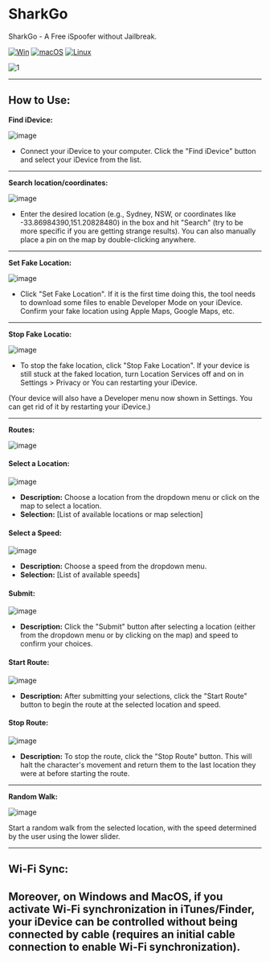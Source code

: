 # SharkGo
SharkGo - A Free iSpoofer without Jailbreak.

[![Win](https://github.com/sharklatan/SharkGo/actions/workflows/Win.yml/badge.svg)](https://github.com/sharklatan/SharkGo/actions/workflows/Win.yml)
[![macOS](https://github.com/sharklatan/SharkGo/actions/workflows/macOS.yml/badge.svg)](https://github.com/sharklatan/SharkGo/actions/workflows/macOS.yml)
[![Linux](https://github.com/sharklatan/SharkGo/actions/workflows/Linux.yml/badge.svg)](https://github.com/sharklatan/SharkGo/actions/workflows/Linux.yml)

![1](https://github.com/sharklatan/SharkGo/assets/5210221/784e65c6-e6c9-47cc-8d2a-ab77a551c01c)


---
## How to Use:

**Find iDevice:**

![image](https://github.com/sharklatan/SharkGo/assets/5210221/4190a56c-b643-4bcc-9d26-acb066b09f5d)

* Connect your iDevice to your computer. Click the "Find iDevice" button and select your iDevice from the list.
  
---
**Search location/coordinates:**

![image](https://github.com/sharklatan/SharkGo/assets/5210221/aa5ae090-0351-42e7-876f-93d831071c04)

* Enter the desired location (e.g., Sydney, NSW, or coordinates like -33.86984390,151.20828480) in the box and hit "Search" (try to be more specific if you are getting strange results).
  You can also manually place a pin on the map by double-clicking anywhere.
  
---
**Set Fake Location:**

![image](https://github.com/sharklatan/SharkGo/assets/5210221/479927c4-62ea-483d-a777-4a5eea7d6239)

* Click "Set Fake Location". If it is the first time doing this, the tool needs to download some files to enable Developer Mode on your iDevice.
  Confirm your fake location using Apple Maps, Google Maps, etc.

---
**Stop Fake Locatio:**

![image](https://github.com/sharklatan/SharkGo/assets/5210221/05d6ae96-5fca-4e76-9b9e-525bfd2ae5fb)

* To stop the fake location, click "Stop Fake Location".
  If your device is still stuck at the faked location, turn Location Services off and on in Settings > Privacy or You can restarting your iDevice.
  
(Your device will also have a Developer menu now shown in Settings. You can get rid of it by restarting your iDevice.)

---
**Routes:**

![image](https://github.com/sharklatan/SharkGo/assets/5210221/0f8034d6-1b90-482e-b802-6a3d5309ac7d)


#### Select a Location:

![image](https://github.com/sharklatan/SharkGo/assets/5210221/f2c6f912-a1f7-4a0f-aa26-a09707cd7533)


* **Description:** Choose a location from the dropdown menu or click on the map to select a location.
* **Selection:** [List of available locations or map selection]

#### Select a Speed:

![image](https://github.com/sharklatan/SharkGo/assets/5210221/82da6eba-36b2-4394-9356-43f8d890e0d9)


* **Description:** Choose a speed from the dropdown menu.
* **Selection:** [List of available speeds]

#### Submit:

![image](https://github.com/sharklatan/SharkGo/assets/5210221/8fae4293-6a38-4ff1-b82e-79ff0df3cca2)


* **Description:** Click the "Submit" button after selecting a location (either from the dropdown menu or by clicking on the map) and speed to confirm your choices.

#### Start Route:

![image](https://github.com/sharklatan/SharkGo/assets/5210221/1d13636c-2dfe-42ab-92d0-8f05e7f2795c)


* **Description:** After submitting your selections, click the "Start Route" button to begin the route at the selected location and speed.

#### Stop Route:

![image](https://github.com/sharklatan/SharkGo/assets/5210221/27cf153f-ede7-445c-8d5a-1dcf63412bfd)


* **Description:** To stop the route, click the "Stop Route" button. This will halt the character's movement and return them to the last location they were at before starting the route.

---
**Random Walk:** 

![image](https://github.com/sharklatan/SharkGo/assets/5210221/5a4645e2-a772-45e5-9726-2e02a9ceadf2)

Start a random walk from the selected location, with the speed determined by the user using the lower slider.

---
## Wi-Fi Sync:
Moreover, on Windows and MacOS, if you activate Wi-Fi synchronization in iTunes/Finder, your iDevice can be controlled without being connected by cable (requires an initial cable connection to enable Wi-Fi synchronization).
---
